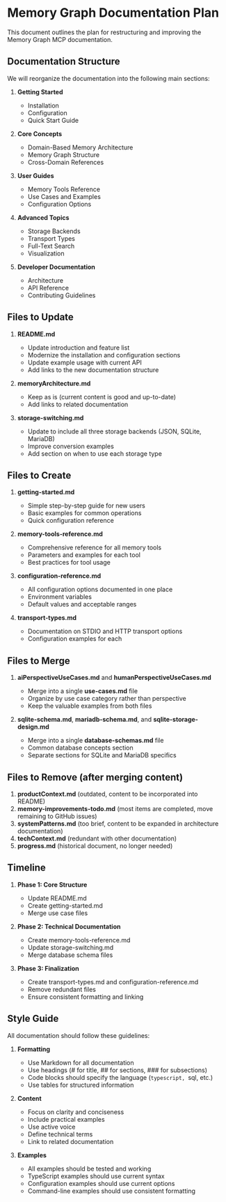 # Memory Graph Documentation Plan

This document outlines the plan for restructuring and improving the Memory Graph MCP documentation.

## Documentation Structure

We will reorganize the documentation into the following main sections:

1. **Getting Started**
   - Installation
   - Configuration
   - Quick Start Guide

2. **Core Concepts**
   - Domain-Based Memory Architecture
   - Memory Graph Structure
   - Cross-Domain References

3. **User Guides**
   - Memory Tools Reference
   - Use Cases and Examples
   - Configuration Options

4. **Advanced Topics**
   - Storage Backends
   - Transport Types
   - Full-Text Search
   - Visualization

5. **Developer Documentation**
   - Architecture
   - API Reference
   - Contributing Guidelines

## Files to Update

1. **README.md**
   - Update introduction and feature list
   - Modernize the installation and configuration sections
   - Update example usage with current API
   - Add links to the new documentation structure

2. **memoryArchitecture.md**
   - Keep as is (current content is good and up-to-date)
   - Add links to related documentation

3. **storage-switching.md**
   - Update to include all three storage backends (JSON, SQLite, MariaDB)
   - Improve conversion examples
   - Add section on when to use each storage type

## Files to Create

1. **getting-started.md**
   - Simple step-by-step guide for new users
   - Basic examples for common operations
   - Quick configuration reference

2. **memory-tools-reference.md**
   - Comprehensive reference for all memory tools
   - Parameters and examples for each tool
   - Best practices for tool usage

3. **configuration-reference.md**
   - All configuration options documented in one place
   - Environment variables
   - Default values and acceptable ranges

4. **transport-types.md**
   - Documentation on STDIO and HTTP transport options
   - Configuration examples for each

## Files to Merge

1. **aiPerspectiveUseCases.md** and **humanPerspectiveUseCases.md**
   - Merge into a single **use-cases.md** file
   - Organize by use case category rather than perspective
   - Keep the valuable examples from both files

2. **sqlite-schema.md**, **mariadb-schema.md**, and **sqlite-storage-design.md**
   - Merge into a single **database-schemas.md** file
   - Common database concepts section
   - Separate sections for SQLite and MariaDB specifics

## Files to Remove (after merging content)

1. **productContext.md** (outdated, content to be incorporated into README)
2. **memory-improvements-todo.md** (most items are completed, move remaining to GitHub issues)
3. **systemPatterns.md** (too brief, content to be expanded in architecture documentation)
4. **techContext.md** (redundant with other documentation)
5. **progress.md** (historical document, no longer needed)

## Timeline

1. **Phase 1: Core Structure**
   - Update README.md
   - Create getting-started.md
   - Merge use case files

2. **Phase 2: Technical Documentation**
   - Create memory-tools-reference.md
   - Update storage-switching.md
   - Merge database schema files

3. **Phase 3: Finalization**
   - Create transport-types.md and configuration-reference.md
   - Remove redundant files
   - Ensure consistent formatting and linking

## Style Guide

All documentation should follow these guidelines:

1. **Formatting**
   - Use Markdown for all documentation
   - Use headings (# for title, ## for sections, ### for subsections)
   - Code blocks should specify the language (```typescript, ```sql, etc.)
   - Use tables for structured information

2. **Content**
   - Focus on clarity and conciseness
   - Include practical examples
   - Use active voice
   - Define technical terms
   - Link to related documentation

3. **Examples**
   - All examples should be tested and working
   - TypeScript examples should use current syntax
   - Configuration examples should use current options
   - Command-line examples should use consistent formatting